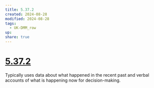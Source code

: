 ```yaml
---
title: 5.37.2
created: 2024-08-28
modified: 2024-08-28
tags:
  - UK-DMM_row
up: 
share: true
---
```

# [5.37.2](5.37.2.md)

Typically uses data about what happened in the recent past and verbal accounts of what is happening now for decision-making.
